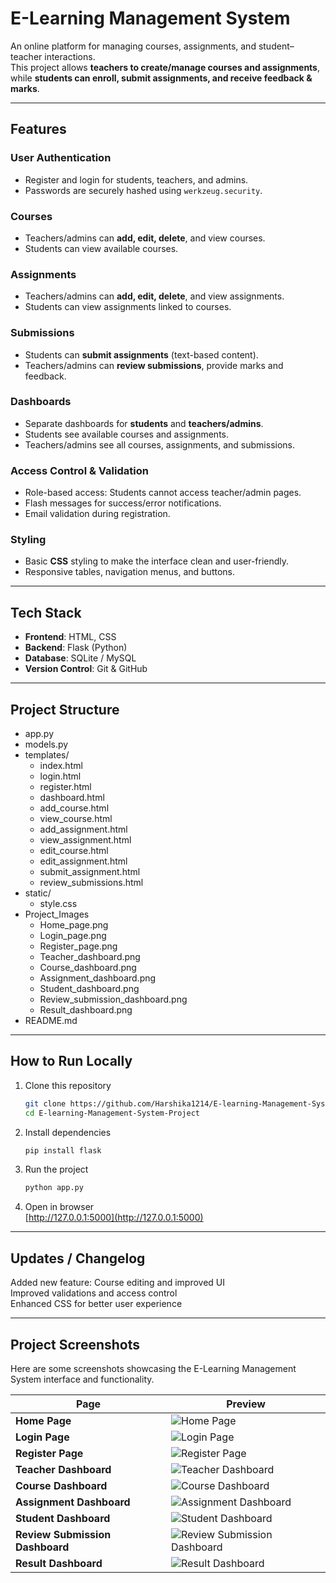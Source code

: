 #  E-Learning Management System  

An online platform for managing courses, assignments, and student–teacher interactions.  
This project allows **teachers to create/manage courses and assignments**, while **students can enroll, submit assignments, and receive feedback & marks**.  

---

##  Features  

### User Authentication
- Register and login for students, teachers, and admins.
- Passwords are securely hashed using `werkzeug.security`.

### Courses
- Teachers/admins can **add, edit, delete**, and view courses.
- Students can view available courses.

### Assignments
- Teachers/admins can **add, edit, delete**, and view assignments.
- Students can view assignments linked to courses.

### Submissions
- Students can **submit assignments** (text-based content).
- Teachers/admins can **review submissions**, provide marks and feedback.

### Dashboards
- Separate dashboards for **students** and **teachers/admins**.
- Students see available courses and assignments.
- Teachers/admins see all courses, assignments, and submissions.

### Access Control & Validation
- Role-based access: Students cannot access teacher/admin pages.
- Flash messages for success/error notifications.
- Email validation during registration.

### Styling
- Basic **CSS** styling to make the interface clean and user-friendly.
- Responsive tables, navigation menus, and buttons.
---

##  Tech Stack  

- **Frontend**: HTML, CSS  
- **Backend**: Flask (Python)  
- **Database**: SQLite / MySQL  
- **Version Control**: Git & GitHub  

---

## Project Structure
- app.py
- models.py
- templates/
   - index.html
   - login.html
   - register.html
   - dashboard.html
   - add_course.html
   - view_course.html
   - add_assignment.html
   - view_assignment.html
   - edit_course.html
   - edit_assignment.html
   - submit_assignment.html
   - review_submissions.html
- static/
   - style.css
- Project_Images
   - Home_page.png
   - Login_page.png
   - Register_page.png
   - Teacher_dashboard.png
   - Course_dashboard.png
   - Assignment_dashboard.png
   - Student_dashboard.png
   - Review_submission_dashboard.png
   - Result_dashboard.png
- README.md

---

##  How to Run Locally  

1. Clone this repository  
   ```bash
   git clone https://github.com/Harshika1214/E-learning-Management-System-Project.git
   cd E-learning-Management-System-Project


2. Install dependencies  
   ```bash
   pip install flask

3. Run the project  
   ```bash
   python app.py

4. Open in browser  
[http://127.0.0.1:5000](http://127.0.0.1:5000)

---

## Updates / Changelog

 Added new feature: Course editing and improved UI  
 Improved validations and access control  
 Enhanced CSS for better user experience

---

## Project Screenshots

Here are some screenshots showcasing the E-Learning Management System interface and functionality.

| **Page** | **Preview** |
|-----------|-------------|
| **Home Page** | ![Home Page](Project_Images/Home_page.png) |
| **Login Page** | ![Login Page](Project_Images/Login_page.png) |
| **Register Page** | ![Register Page](Project_Images/Register_page.png) |
| **Teacher Dashboard** | ![Teacher Dashboard](Project_Images/Teacher_dashboard.png) |
| **Course Dashboard** | ![Course Dashboard](Project_Images/Course_dashboard.png) |
| **Assignment Dashboard** | ![Assignment Dashboard](Project_Images/Assignment_dashboard.png) |
| **Student Dashboard** | ![Student Dashboard](Project_Images/Student_dashboard.png) |
| **Review Submission Dashboard** | ![Review Submission Dashboard](Project_Images/Review_submission_dashboard.png) |
| **Result Dashboard** | ![Result Dashboard](Project_Images/Result_dashboard.png) |
